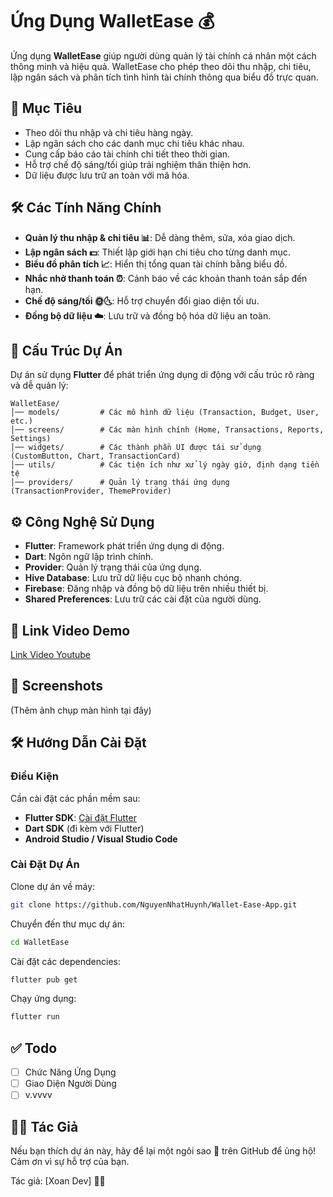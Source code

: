 # Ứng Dụng WalletEase 💰

Ứng dụng **WalletEase** giúp người dùng quản lý tài chính cá nhân một cách thông minh và hiệu quả. WalletEase cho phép theo dõi thu nhập, chi tiêu, lập ngân sách và phân tích tình hình tài chính thông qua biểu đồ trực quan.

## 🎯 Mục Tiêu

- Theo dõi thu nhập và chi tiêu hàng ngày.
- Lập ngân sách cho các danh mục chi tiêu khác nhau.
- Cung cấp báo cáo tài chính chi tiết theo thời gian.
- Hỗ trợ chế độ sáng/tối giúp trải nghiệm thân thiện hơn.
- Dữ liệu được lưu trữ an toàn với mã hóa.

## 🛠️ Các Tính Năng Chính

- **Quản lý thu nhập & chi tiêu 📊**: Dễ dàng thêm, sửa, xóa giao dịch.
- **Lập ngân sách 💵**: Thiết lập giới hạn chi tiêu cho từng danh mục.
- **Biểu đồ phân tích 📈**: Hiển thị tổng quan tài chính bằng biểu đồ.
- **Nhắc nhở thanh toán ⏰**: Cảnh báo về các khoản thanh toán sắp đến hạn.
- **Chế độ sáng/tối 🌞🌜**: Hỗ trợ chuyển đổi giao diện tối ưu.
- **Đồng bộ dữ liệu ☁️**: Lưu trữ và đồng bộ hóa dữ liệu an toàn.

## 📁 Cấu Trúc Dự Án

Dự án sử dụng **Flutter** để phát triển ứng dụng di động với cấu trúc rõ ràng và dễ quản lý:

```
WalletEase/
│── models/         # Các mô hình dữ liệu (Transaction, Budget, User, etc.)
│── screens/        # Các màn hình chính (Home, Transactions, Reports, Settings)
│── widgets/        # Các thành phần UI được tái sử dụng (CustomButton, Chart, TransactionCard)
│── utils/          # Các tiện ích như xử lý ngày giờ, định dạng tiền tệ
│── providers/      # Quản lý trạng thái ứng dụng (TransactionProvider, ThemeProvider)
```

## ⚙️ Công Nghệ Sử Dụng

- **Flutter**: Framework phát triển ứng dụng di động.
- **Dart**: Ngôn ngữ lập trình chính.
- **Provider**: Quản lý trạng thái của ứng dụng.
- **Hive Database**: Lưu trữ dữ liệu cục bộ nhanh chóng.
- **Firebase**: Đăng nhập và đồng bộ dữ liệu trên nhiều thiết bị.
- **Shared Preferences**: Lưu trữ các cài đặt của người dùng.

## 🎥 Link Video Demo

[Link Video Youtube](#)

## 📸 Screenshots

(Thêm ảnh chụp màn hình tại đây)

## 🛠️ Hướng Dẫn Cài Đặt

### Điều Kiện

Cần cài đặt các phần mềm sau:

- **Flutter SDK**: [Cài đặt Flutter](https://flutter.dev/docs/get-started/install)
- **Dart SDK** (đi kèm với Flutter)
- **Android Studio / Visual Studio Code**

### Cài Đặt Dự Án

Clone dự án về máy:

```sh
git clone https://github.com/NguyenNhatHuynh/Wallet-Ease-App.git
```

Chuyển đến thư mục dự án:

```sh
cd WalletEase
```

Cài đặt các dependencies:

```sh
flutter pub get
```

Chạy ứng dụng:

```sh
flutter run
```

## ✅ Todo

- [ ] Chức Năng Ứng Dụng
- [ ] Giao Diện Người Dùng
- [ ] v.vvvv
## 👨‍💻 Tác Giả

Nếu bạn thích dự án này, hãy để lại một ngôi sao 🌟 trên GitHub để ủng hộ! Cảm ơn vì sự hỗ trợ của bạn.

Tác giả: [Xoan Dev] 👨‍💻
